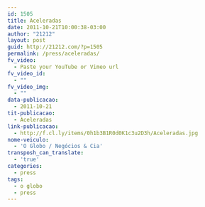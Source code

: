 ```yaml
---
id: 1505
title: Aceleradas
date: 2011-10-21T10:00:38-03:00
author: "21212"
layout: post
guid: http://21212.com/?p=1505
permalink: /press/aceleradas/
fv_video:
  - Paste your YouTube or Vimeo url
fv_video_id:
  - ""
fv_video_img:
  - ""
data-publicacao:
  - 2011-10-21
tit-publicacao:
  - Aceleradas
link-publicacao:
  - http://f.cl.ly/items/0h1b3B1R0d0K1c3u2D3h/Aceleradas.jpg
nome-veiculo:
  - 'O Globo / Negócios & Cia'
transposh_can_translate:
  - 'true'
categories:
  - press
tags:
  - o globo
  - press
---
```

